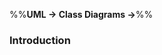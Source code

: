<link rel="stylesheet" href="{{baseUrl}}/css/textbook.css">

<div class="website-content">

%%**UML &rarr; Class Diagrams &rarr;**%%

### Introduction

<div id="main">

<include src="./what/embed.md" />

</div>
</div>
